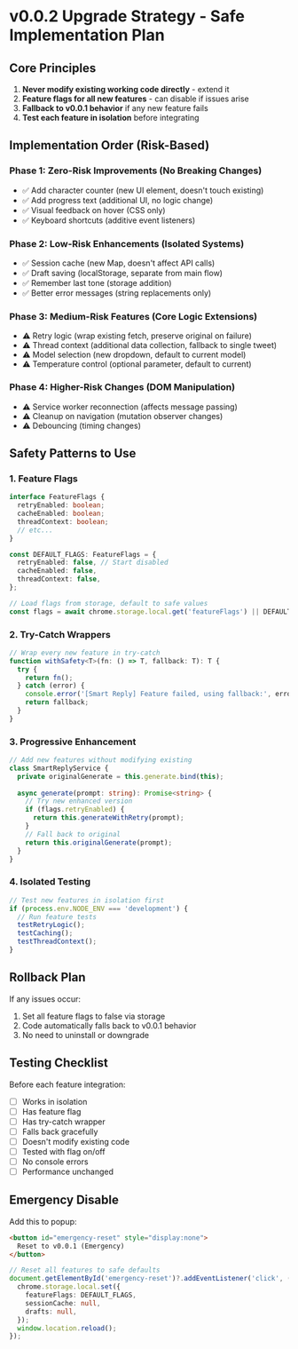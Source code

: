 # v0.0.2 Upgrade Strategy - Safe Implementation Plan

## Core Principles
1. **Never modify existing working code directly** - extend it
2. **Feature flags for all new features** - can disable if issues arise
3. **Fallback to v0.0.1 behavior** if any new feature fails
4. **Test each feature in isolation** before integrating

## Implementation Order (Risk-Based)

### Phase 1: Zero-Risk Improvements (No Breaking Changes)
- ✅ Add character counter (new UI element, doesn't touch existing)
- ✅ Add progress text (additional UI, no logic change)
- ✅ Visual feedback on hover (CSS only)
- ✅ Keyboard shortcuts (additive event listeners)

### Phase 2: Low-Risk Enhancements (Isolated Systems)
- ✅ Session cache (new Map, doesn't affect API calls)
- ✅ Draft saving (localStorage, separate from main flow)
- ✅ Remember last tone (storage addition)
- ✅ Better error messages (string replacements only)

### Phase 3: Medium-Risk Features (Core Logic Extensions)
- ⚠️ Retry logic (wrap existing fetch, preserve original on failure)
- ⚠️ Thread context (additional data collection, fallback to single tweet)
- ⚠️ Model selection (new dropdown, default to current model)
- ⚠️ Temperature control (optional parameter, default to current)

### Phase 4: Higher-Risk Changes (DOM Manipulation)
- ⚠️ Service worker reconnection (affects message passing)
- ⚠️ Cleanup on navigation (mutation observer changes)
- ⚠️ Debouncing (timing changes)

## Safety Patterns to Use

### 1. Feature Flags
```typescript
interface FeatureFlags {
  retryEnabled: boolean;
  cacheEnabled: boolean;
  threadContext: boolean;
  // etc...
}

const DEFAULT_FLAGS: FeatureFlags = {
  retryEnabled: false, // Start disabled
  cacheEnabled: false,
  threadContext: false,
};

// Load flags from storage, default to safe values
const flags = await chrome.storage.local.get('featureFlags') || DEFAULT_FLAGS;
```

### 2. Try-Catch Wrappers
```typescript
// Wrap every new feature in try-catch
function withSafety<T>(fn: () => T, fallback: T): T {
  try {
    return fn();
  } catch (error) {
    console.error('[Smart Reply] Feature failed, using fallback:', error);
    return fallback;
  }
}
```

### 3. Progressive Enhancement
```typescript
// Add new features without modifying existing
class SmartReplyService {
  private originalGenerate = this.generate.bind(this);
  
  async generate(prompt: string): Promise<string> {
    // Try new enhanced version
    if (flags.retryEnabled) {
      return this.generateWithRetry(prompt);
    }
    // Fall back to original
    return this.originalGenerate(prompt);
  }
}
```

### 4. Isolated Testing
```typescript
// Test new features in isolation first
if (process.env.NODE_ENV === 'development') {
  // Run feature tests
  testRetryLogic();
  testCaching();
  testThreadContext();
}
```

## Rollback Plan

If any issues occur:
1. Set all feature flags to false via storage
2. Code automatically falls back to v0.0.1 behavior
3. No need to uninstall or downgrade

## Testing Checklist

Before each feature integration:
- [ ] Works in isolation
- [ ] Has feature flag
- [ ] Has try-catch wrapper
- [ ] Falls back gracefully
- [ ] Doesn't modify existing code
- [ ] Tested with flag on/off
- [ ] No console errors
- [ ] Performance unchanged

## Emergency Disable

Add this to popup:
```html
<button id="emergency-reset" style="display:none">
  Reset to v0.0.1 (Emergency)
</button>
```

```typescript
// Reset all features to safe defaults
document.getElementById('emergency-reset')?.addEventListener('click', () => {
  chrome.storage.local.set({
    featureFlags: DEFAULT_FLAGS,
    sessionCache: null,
    drafts: null,
  });
  window.location.reload();
});
```